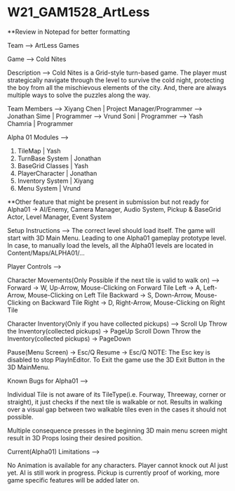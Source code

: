 # W21_GAM1528_ArtLess

**Review in Notepad for better formatting

Team --> ArtLess Games

Game --> Cold Nites

Description --> Cold Nites is a Grid-style turn-based game. The player must strategically navigate through the level to survive the cold night, protecting the boy from all the mischievous elements of the city. 
	        And, there are always multiple ways to solve the puzzles along the way.

Team Members --> Xiyang Chen   | Project Manager/Programmer
	     --> Jonathan Sime | Programmer
	     --> Vrund Soni    | Programmer
	     --> Yash Chamria  | Programmer



Alpha 01 Modules --> 

1. TileMap 	     | Yash
2. TurnBase System   | Jonathan
3. BaseGrid Classes  | Yash
4. PlayerCharacter   | Jonathan
5. Inventory System  | Xiyang
6. Menu System       | Vrund

**Other feature that might be present in submission but not ready for Alpha01 -> AI/Enemy, Camera Manager, Audio System, Pickup & BaseGrid Actor, Level Manager, Event System


Setup Instructions -->
The correct level should load itself. The game will start with 3D Main Menu. Leading to one Alpha01 gameplay prototype level.
In case, to manually load the levels, all the Alpha01 levels are located in Content/Maps/ALPHA01/...


Player Controls -->

Character Movements(Only Possible if the next tile is valid to walk on) -->
Forward  -> W,  Up-Arrow,     Mouse-Clicking on Forward Tile
Left     -> A,  Left-Arrow,   Mouse-Clicking on Left Tile
Backward -> S,  Down-Arrow,   Mouse-Clicking on Backward Tile
Right    -> D,  Right-Arrow,  Mouse-Clicking on Right Tile

Character Inventory(Only if you have collected pickups) -->
Scroll Up Throw the Inventory(collected pickups)   -> PageUp
Scroll Down Throw the Inventory(collected pickups) -> PageDown


Pause(Menu Screen) -> Esc/Q
Resume -> Esc/Q
NOTE: The Esc key is disabled to stop PlayInEditor. To Exit the game use the 3D Exit Button in the 3D MainMenu.

Known Bugs for Alpha01 -->

Individual Tile is not aware of its TileType(i.e. Fourway, Threeway, corner or straight), it just checks if the next tile is walkable or not. 
Results in walking over a visual gap between two walkable tiles even in the cases it should not possible.

Multiple consequence presses in the beginning 3D main menu screen might result in 3D Props losing their desired position.



Current(Alpha01) Limitations -->

No Animation is available for any characters.
Player cannot knock out AI just yet.
AI is still work in progress.
Pickup is currently proof of working, more game specific features will be added later on.

